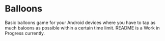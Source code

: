 # Balloons

Basic balloons game for your Android devices where you have to tap as much baloons as possible within a certain time limit.
README is a Work in Progress currently.
